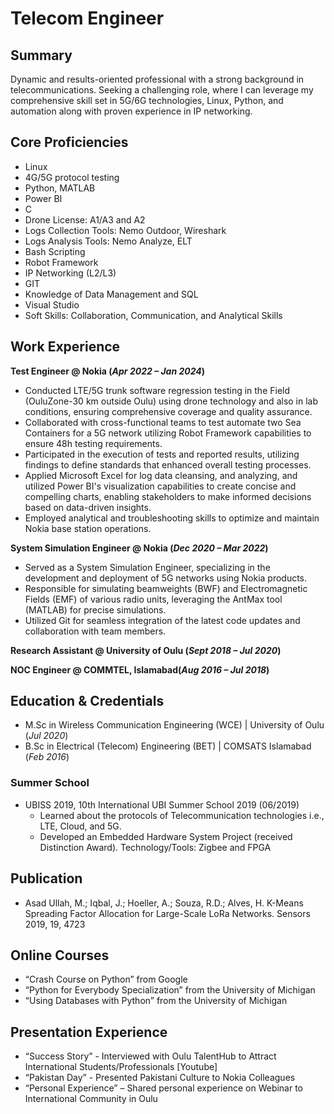# Telecom Engineer

## Summary
Dynamic and results-oriented professional with a strong background in telecommunications. Seeking a challenging role, where I can leverage my comprehensive skill set in 5G/6G technologies, Linux, Python, and automation along with proven experience in IP networking.

## Core Proficiencies
- Linux
- 4G/5G protocol testing
- Python, MATLAB
- Power BI
- C
- Drone License: A1/A3 and A2
- Logs Collection Tools: Nemo Outdoor, Wireshark
- Logs Analysis Tools: Nemo Analyze, ELT
- Bash Scripting
- Robot Framework
- IP Networking (L2/L3)
- GIT
- Knowledge of Data Management and SQL
- Visual Studio
- Soft Skills: Collaboration, Communication, and Analytical Skills

## Work Experience
**Test Engineer @ Nokia (_Apr 2022 – Jan 2024_)**
- Conducted LTE/5G trunk software regression testing in the Field (OuluZone-30 km outside Oulu) using drone technology and also in lab conditions, ensuring comprehensive coverage and quality assurance.
- Collaborated with cross-functional teams to test automate two Sea Containers for a 5G network utilizing Robot Framework capabilities to ensure 48h testing requirements.
- Participated in the execution of tests and reported results, utilizing findings to define standards that enhanced overall testing processes.
- Applied Microsoft Excel for log data cleansing, and analyzing, and utilized Power BI's visualization capabilities to create concise and compelling charts, enabling stakeholders to make informed decisions based on data-driven insights.
- Employed analytical and troubleshooting skills to optimize and maintain Nokia base station operations.

**System Simulation Engineer @ Nokia (_Dec 2020 – Mar 2022_)**
- Served as a System Simulation Engineer, specializing in the development and deployment of 5G networks using Nokia products.
- Responsible for simulating beamweights (BWF) and Electromagnetic Fields (EMF) of various radio units, leveraging the AntMax tool (MATLAB) for precise simulations.
- Utilized Git for seamless integration of the latest code updates and collaboration with team members.

**Research Assistant @ University of Oulu (_Sept 2018 – Jul 2020_)**

**NOC Engineer @ COMMTEL, Islamabad(_Aug 2016 – Jul 2018_)**

## Education & Credentials
- M.Sc in Wireless Communication Engineering (WCE) | University of Oulu (_Jul 2020_)
- B.Sc in Electrical (Telecom) Engineering (BET) | COMSATS Islamabad (_Feb 2016_)

### Summer School
- UBISS 2019, 10th International UBI Summer School 2019 (06/2019)
    - Learned about the protocols of Telecommunication technologies i.e., LTE, Cloud, and 5G.
    - Developed an Embedded Hardware System Project (received Distinction Award). Technology/Tools: Zigbee and FPGA

## Publication
- Asad Ullah, M.; Iqbal, J.; Hoeller, A.; Souza, R.D.; Alves, H. K-Means Spreading Factor Allocation for Large-Scale LoRa Networks. Sensors 2019, 19, 4723

## Online Courses
- “Crash Course on Python” from Google
- “Python for Everybody Specialization” from the University of Michigan
- “Using Databases with Python” from the University of Michigan

## Presentation Experience
- “Success Story” - Interviewed with Oulu TalentHub to Attract International Students/Professionals [Youtube]
- “Pakistan Day” - Presented Pakistani Culture to Nokia Colleagues
- “Personal Experience” – Shared personal experience on Webinar to International Community in Oulu

